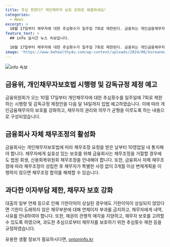 ```yaml
---
title: 추심 못한다? 개인채무자 보호 강화로 해결하세요!
categories:
  - News
excerpt: >
  10월 17일부터 채무자에 대한 추심횟수가 일주일 7회로 제한된다. 금융위는 개인금융채무자의 보호를 강화하기 위해 시행령을 입법예고했다. 채무조정, 이자부담 완화, 추심관행 개선 등의 내용을 포함하며, 채무자의 권익을 보호하고 재기 가능성을 높일 것으로 기대된다. 채무자 보호를 강화하고 추심횟수를 제한하여 채무자의 정상생활을 보장한다는 내용이다. (문의 : 금융위원회 서민금융과, 전화번호 : 0221002612)
feature_text: >
  ## info 실시간 뉴스 속보입니다.

  10월 17일부터 채무자에 대한 추심횟수가 일주일 7회로 제한된다. 금융위는 개인금융채무자의 보호를 강화하기 위해 시행령을 입법예고했다. 채무조정, 이자부담 완화, 추심관행 개선 등의 내용을 포함하며, 채무자의 권익을 보호하고 재기 가능성을 높일 것으로 기대된다. 채무자 보호를 강화하고 추심횟수를 제한하여 채무자의 정상생활을 보장한다는 내용이다. (문의 : 금융위원회 서민금융과, 전화번호 : 0221002612)
image: 'https://www.behealthy4u.com/wp-content/uploads/2024/06/koreanews.jpg'
---
```


<p><img src="https://www.behealthy4u.com/wp-content/uploads/2024/06/koreanews.jpg" alt="info 속보" /></p>

<h2 data-ke-size="size26">금융위, 개인채무자보호법 시행령 및 감독규정 제정 예고</h2>

<p data-ke-size="size16">금융위원회가 오는 10월 17일부터 개인채무자에 대한 추심횟수를 일주일에 7회로 제한하는 시행령 및 감독규정 제정안을 다음 달 14일까지 입법 예고하였습니다. 이에 따라 개인금융채무자의 보호를 강화하고, 채무자의 권리와 의무가 균형을 이루도록 하는 내용으로 구성되었습니다.</p>

<h2 data-ke-size="size26">금융회사 자체 채무조정의 활성화</h2>

<p data-ke-size="size16">금융회사는 개인채무자보호법에 따라 채무조정 요청을 받은 날부터 10영업일 내 통지해야 합니다. 채무자에게 실효성 있는 보호를 위해 금융회사는 채무조정을 거절할 경우에도 법원 회생, 신용회복위원회 채무조정을 안내해야 합니다. 또한, 금융회사 자체 채무조정에 따라 채무조정이 성립한 후 채무자가 특별한 사정 없이 3개월 이상 변제계획을 이행하지 않으면 채무조정 합의를 해제할 수 있습니다. </p>

<h2 data-ke-size="size26">과다한 이자부담 제한, 채무자 보호 강화</h2>

<p data-ke-size="size16">대출의 일부 연체 등으로 인해 기한이익이 상실된 경우에도 기한이익이 상실되지 않았다면 기한이 도래하지 않은 채무부분에 대해 연체이자 부과를 금지하고, 채무자에게 내역, 사유를 안내하여야 합니다. 또한, 채권의 관행적 매각을 지양하고, 채무자 보호를 고려할 수 있도록 하였으며, 과도한 추심으로부터 채무자를 보호하기 위한 추심횟수 제한 등을 규정하였습니다.</p>
유용한 생활 정보가 필요하시다면, <a href="https://onioninfo.kr" rel="dofollow">onioninfo.kr</a>


